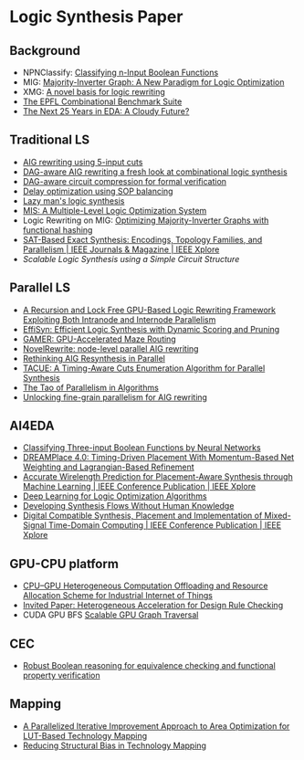 # Logic Synthesis Paper

## Background

+ NPNClassify: [Classifying n-Input Boolean Functions](https://www.semanticscholar.org/paper/Classifying-n-Input-Boolean-Functions-Correia-Reis/208bf8e05ef5ed55069f8ddb1eacedd2375b64eb)
+ MIG: [Majority-Inverter Graph: A New Paradigm for Logic Optimization](https://doi.org/10.1109/TCAD.2015.2488484)
+ XMG: [A novel basis for logic rewriting](https://doi.org/10.1109/ASPDAC.2017.7858312)
+ [The EPFL Combinational Benchmark Suite](https://www.semanticscholar.org/paper/The-EPFL-Combinational-Benchmark-Suite-Amar%C3%B9-Gaillardon/ec262517821c6c8751ee28579c334ff6ee8b1e21)
+ [The Next 25 Years in EDA: A Cloudy Future?](https://ieeexplore.ieee.org/document/6783760)

## Traditional LS

+ [AIG rewriting using 5-input cuts](https://doi.org/10.1109/ICCD.2011.6081434)
+ [DAG-aware AIG rewriting a fresh look at combinational logic synthesis](https://doi.org/10.1145/1146909.1147048)
+ [DAG-aware circuit compression for formal verification](https://doi.org/10.1109/ICCAD.2004.1382541)
+ [Delay optimization using SOP balancing](https://doi.org/10.1109/ICCAD.2011.6105357)
+ [Lazy man's logic synthesis](https://doi.org/10.1145/2429384.2429513)
+ [MIS: A Multiple-Level Logic Optimization System](https://doi.org/10.1109/TCAD.1987.1270347)
+ Logic Rewriting on MIG: [Optimizing Majority-Inverter Graphs with functional hashing](https://ieeexplore.ieee.org/document/7459461/)
+ [SAT-Based Exact Synthesis: Encodings, Topology Families, and Parallelism | IEEE Journals & Magazine | IEEE Xplore](https://ieeexplore.ieee.org/document/8634910)
+ *Scalable Logic Synthesis using a Simple Circuit Structure*

## Parallel LS

+ [A Recursion and Lock Free GPU-Based Logic Rewriting Framework Exploiting Both Intranode and Internode Parallelism](https://ieeexplore.ieee.org/document/10057428/references#references)
+ [EffiSyn: Efficient Logic Synthesis with Dynamic Scoring and Pruning](https://ieeexplore.ieee.org/document/10323902/keywords#keywords)
+ [GAMER: GPU-Accelerated Maze Routing](https://doi.org/10.1109/TCAD.2022.3184281)
+ [NovelRewrite: node-level parallel AIG rewriting](https://doi.org/10.1145/3489517.3530462)
+ [Rethinking AIG Resynthesis in Parallel](https://doi.org/10.1109/DAC56929.2023.10247961)
+ [TACUE: A Timing-Aware Cuts Enumeration Algorithm for Parallel Synthesis](https://doi.org/10.1145/2593069.2593227)
+ [The Tao of Parallelism in Algorithms](https://dl.acm.org/doi/10.1145/1993316.1993501)
+ [Unlocking fine-grain parallelism for AIG rewriting](https://doi.org/10.1145/3240765.3240861)

## AI4EDA

+ [Classifying Three-input Boolean Functions by Neural Networks](https://doi.org/10.1109/SNPD.2019.8935697)
+ [DREAMPlace 4.0: Timing-Driven Placement With Momentum-Based Net Weighting and Lagrangian-Based Refinement](https://doi.org/10.1109/TCAD.2023.3240132)
+ [Accurate Wirelength Prediction for Placement-Aware Synthesis through Machine Learning | IEEE Conference Publication | IEEE Xplore](https://ieeexplore.ieee.org/document/8715016)
+ [Deep Learning for Logic Optimization Algorithms](https://ieeexplore.ieee.org/document/8351885)
+ [Developing Synthesis Flows Without Human Knowledge](https://ieeexplore.ieee.org/document/8465913)
+ [Digital Compatible Synthesis, Placement and Implementation of Mixed-Signal Time-Domain Computing | IEEE Conference Publication | IEEE Xplore](https://ieeexplore.ieee.org/document/8806926)

## GPU-CPU platform
+ [CPU–GPU Heterogeneous Computation Offloading and Resource Allocation Scheme for Industrial Internet of Things](https://ieeexplore.ieee.org/document/10319405/)
+ [Invited Paper: Heterogeneous Acceleration for Design Rule Checking](https://ieeexplore.ieee.org/document/10323957)
+ CUDA GPU BFS [Scalable GPU Graph Traversal](https://dl.acm.org/doi/10.1145/2370036.2145832)

## CEC

+ [Robust Boolean reasoning for equivalence checking and functional property verification](https://doi.org/10.1109/TCAD.2002.804386)

## Mapping

+ [A Parallelized Iterative Improvement Approach to Area Optimization for LUT-Based Technology Mapping](http://dl.acm.org/citation.cfm?id=3021735)
+ [Reducing Structural Bias in Technology Mapping](https://doi.org/10.1109/TCAD.2006.882484)